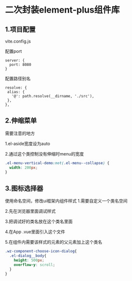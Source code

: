 # 二次封装element-plus组件库

## 1.项目配置

vite.config.js

配置port

```
server: {
  port: 8080
}
```

配置路径别名

```
resolve: {
 alias: {
   '@': path.resolve(__dirname, './src'),
 },
},	
```

## 2.伸缩菜单

需要注意的地方

1.el-aside宽度设为auto

2.通过这个类控制没有伸缩时menu的宽度

```css
.el-menu-vertical-demo:not(.el-menu--collapse) {
  width: 200px;
}
```

## 3.图标选择器

使用命名空间，修改ui框架内组件样式
1.需要自定义一个类名空间

2.先在浏览器里面调试样式

3.把调试好的类名放在这个类名里面

4.在App .vue里面引入这个文件

5.在组件内需要该样式的元素的父元素加上这个类名

```scss
.wz-component-choose-icon-dialog{
  .el-dialog__body{
    height: 500px;
    overflow-y: scroll;
  }
}
```